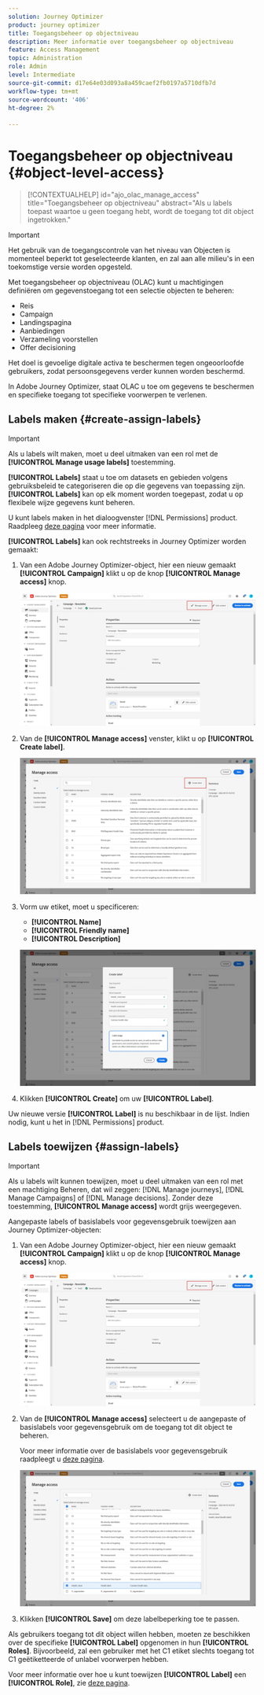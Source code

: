 ```yaml
---
solution: Journey Optimizer
product: journey optimizer
title: Toegangsbeheer op objectniveau
description: Meer informatie over toegangsbeheer op objectniveau
feature: Access Management
topic: Administration
role: Admin
level: Intermediate
source-git-commit: d17e64e03d093a8a459caef2fb0197a5710dfb7d
workflow-type: tm+mt
source-wordcount: '406'
ht-degree: 2%

---
```


# Toegangsbeheer op objectniveau {#object-level-access}

>[!CONTEXTUALHELP]
>id="ajo_olac_manage_access"
>title="Toegangsbeheer op objectniveau"
>abstract="Als u labels toepast waartoe u geen toegang hebt, wordt de toegang tot dit object ingetrokken."

>[!IMPORTANT]
>
>Het gebruik van de toegangscontrole van het niveau van Objecten is momenteel beperkt tot geselecteerde klanten, en zal aan alle milieu&#39;s in een toekomstige versie worden opgesteld.

Met toegangsbeheer op objectniveau (OLAC) kunt u machtigingen definiëren om gegevenstoegang tot een selectie objecten te beheren:

* Reis
* Campaign
* Landingspagina
* Aanbiedingen
* Verzameling voorstellen
* Offer decisioning

Het doel is gevoelige digitale activa te beschermen tegen ongeoorloofde gebruikers, zodat persoonsgegevens verder kunnen worden beschermd.

In Adobe Journey Optimizer, staat OLAC u toe om gegevens te beschermen en specifieke toegang tot specifieke voorwerpen te verlenen.

## Labels maken {#create-assign-labels}

>[!IMPORTANT]
>
>Als u labels wilt maken, moet u deel uitmaken van een rol met de **[!UICONTROL Manage usage labels]** toestemming.

**[!UICONTROL Labels]** staat u toe om datasets en gebieden volgens gebruiksbeleid te categoriseren die op die gegevens van toepassing zijn. **[!UICONTROL Labels]** kan op elk moment worden toegepast, zodat u op flexibele wijze gegevens kunt beheren.

U kunt labels maken in het dialoogvenster [!DNL Permissions] product. Raadpleeg [deze pagina](https://experienceleague.adobe.com/docs/experience-platform/access-control/abac/permissions-ui/labels.html) voor meer informatie.

**[!UICONTROL Labels]** kan ook rechtstreeks in Journey Optimizer worden gemaakt:

1. Van een Adobe Journey Optimizer-object, hier een nieuw gemaakt **[!UICONTROL Campaign]** klikt u op de knop **[!UICONTROL Manage access]** knop.

   ![](assets/olac_1.png)

1. Van de **[!UICONTROL Manage access]** venster, klikt u op **[!UICONTROL Create label]**.

   ![](assets/olac_2.png)

1. Vorm uw etiket, moet u specificeren:
   * **[!UICONTROL Name]**
   * **[!UICONTROL Friendly name]**
   * **[!UICONTROL Description]**

   ![](assets/olac_3.png)

1. Klikken **[!UICONTROL Create]** om uw **[!UICONTROL Label]**.

Uw nieuwe versie **[!UICONTROL Label]** is nu beschikbaar in de lijst. Indien nodig, kunt u het in [!DNL Permissions] product.

## Labels toewijzen {#assign-labels}

>[!IMPORTANT]
>
>Als u labels wilt kunnen toewijzen, moet u deel uitmaken van een rol met een machtiging Beheren, dat wil zeggen: [!DNL Manage journeys], [!DNL Manage Campaigns] of [!DNL Manage decisions]. Zonder deze toestemming, **[!UICONTROL Manage access]** wordt grijs weergegeven.

Aangepaste labels of basislabels voor gegevensgebruik toewijzen aan Journey Optimizer-objecten:

1. Van een Adobe Journey Optimizer-object, hier een nieuw gemaakt **[!UICONTROL Campaign]** klikt u op de knop **[!UICONTROL Manage access]** knop.

   ![](assets/olac_1.png)

1. Van de **[!UICONTROL Manage access]** selecteert u de aangepaste of basislabels voor gegevensgebruik om de toegang tot dit object te beheren.

   Voor meer informatie over de basislabels voor gegevensgebruik raadpleegt u [deze pagina](https://experienceleague.adobe.com/docs/experience-platform/data-governance/labels/reference.html).

   ![](assets/olac_4.png)

1. Klikken **[!UICONTROL Save]** om deze labelbeperking toe te passen.

Als gebruikers toegang tot dit object willen hebben, moeten ze beschikken over de specifieke **[!UICONTROL Label]** opgenomen in hun **[!UICONTROL Roles]**.
Bijvoorbeeld, zal een gebruiker met het C1 etiket slechts toegang tot C1 geëtiketteerde of unlabel voorwerpen hebben.

Voor meer informatie over hoe u kunt toewijzen **[!UICONTROL Label]** een **[!UICONTROL Role]**, zie [deze pagina](https://experienceleague.adobe.com/docs/experience-platform/access-control/abac/permissions-ui/permissions.html?lang=en#manage-labels-for-a-role).



